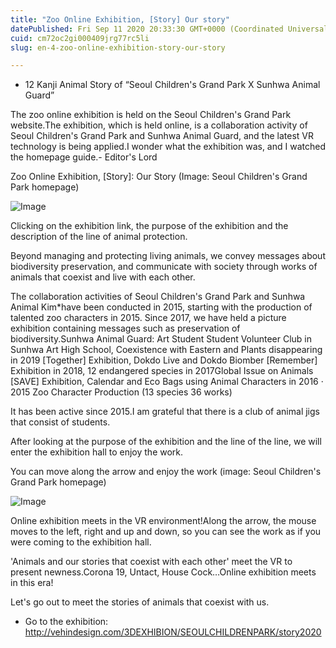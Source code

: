 ```yaml
---
title: "Zoo Online Exhibition, [Story] Our story"
datePublished: Fri Sep 11 2020 20:33:30 GMT+0000 (Coordinated Universal Time)
cuid: cm72oc2gi000409jrg77rc5li
slug: en-4-zoo-online-exhibition-story-our-story

---
```



- 12 Kanji Animal Story of “Seoul Children's Grand Park X Sunhwa Animal Guard”

The zoo online exhibition is held on the Seoul Children's Grand Park website.The exhibition, which is held online, is a collaboration activity of Seoul Children's Grand Park and Sunhwa Animal Guard, and the latest VR technology is being applied.I wonder what the exhibition was, and I watched the homepage guide.- Editor's Lord

Zoo Online Exhibition, [Story]: Our Story (Image: Seoul Children's Grand Park homepage)

![Image](https://cdn.hashnode.com/res/hashnode/image/upload/v1739410887248/03613c01-f08a-462f-b538-38218d7c6c0d.png)

Clicking on the exhibition link, the purpose of the exhibition and the description of the line of animal protection.

<The purpose of the exhibition>

Beyond managing and protecting living animals, we convey messages about biodiversity preservation, and communicate with society through works of animals that coexist and live with each other.

<History and Activities>

The collaboration activities of Seoul Children's Grand Park and Sunhwa Animal Kim*have been conducted in 2015, starting with the production of talented zoo characters in 2015. Since 2017, we have held a picture exhibition containing messages such as preservation of biodiversity.Sunhwa Animal Guard: Art Student Student Volunteer Club in Sunhwa Art High School, Coexistence with Eastern and Plants disappearing in 2019 [Together] Exhibition, Dokdo Live and Dokdo Biomber [Remember] Exhibition in 2018, 12 endangered species in 2017Global Issue on Animals [SAVE] Exhibition, Calendar and Eco Bags using Animal Characters in 2016 · 2015 Zoo Character Production (13 species 36 works)

It has been active since 2015.I am grateful that there is a club of animal jigs that consist of students.

After looking at the purpose of the exhibition and the line of the line, we will enter the exhibition hall to enjoy the work.

You can move along the arrow and enjoy the work (image: Seoul Children's Grand Park homepage)

![Image](https://cdn.hashnode.com/res/hashnode/image/upload/v1739410890576/39540a69-2a25-48c2-bf81-d89ed251396b.png)

Online exhibition meets in the VR environment!Along the arrow, the mouse moves to the left, right and up and down, so you can see the work as if you were coming to the exhibition hall.

'Animals and our stories that coexist with each other' meet the VR to present newness.Corona 19, Untact, House Cock…Online exhibition meets in this era!

Let's go out to meet the stories of animals that coexist with us.

- Go to the exhibition: http://vehindesign.com/3DEXHIBION/SEOULCHILDRENPARK/story2020